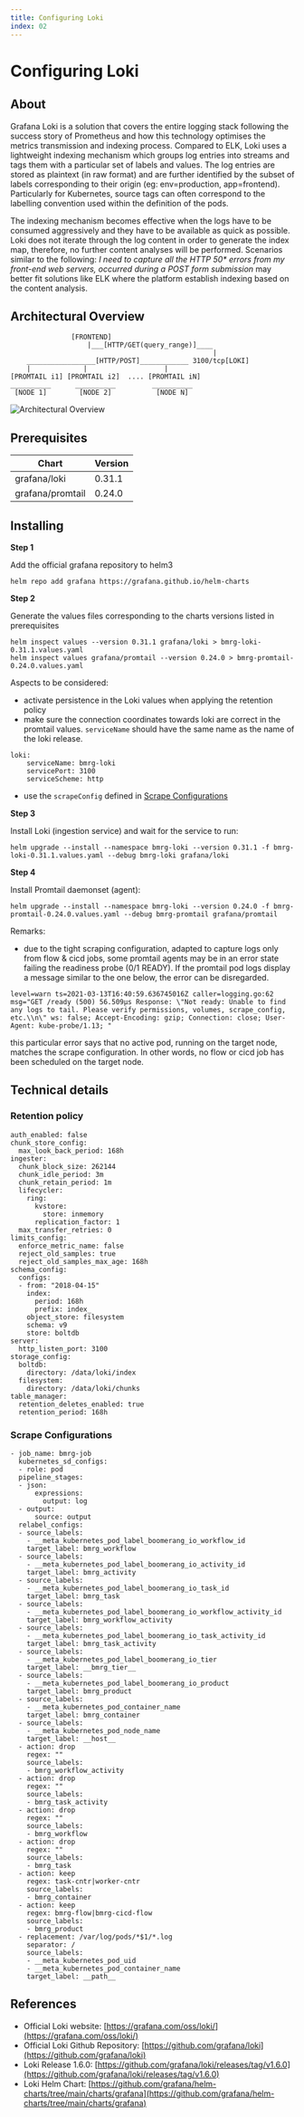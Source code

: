 ```yaml
---
title: Configuring Loki
index: 02
---
```

# Configuring Loki

## About
Grafana Loki is a solution that covers the entire logging stack following the success story of Prometheus and how this technology optimises the metrics transmission and indexing process. Compared to ELK, Loki uses a lightweight indexing mechanism which groups log entries into streams and tags them with a particular set of labels and values. The log entries are stored as plaintext (in raw format) and are further identified by the subset of labels corresponding to their origin (eg: env=production, app=frontend). Particularly for Kubernetes, source tags can often correspond to the labelling convention used within the definition of the pods.

The indexing mechanism becomes effective when the logs have to be consumed aggressively and they have to be available as quick as possible. Loki does not iterate through the log content in order to generate the index map, therefore, no further content analyses will be performed. Scenarios similar to the following: _I need to capture all the HTTP 50* errors from my front-end web servers, occurred during a POST form submission_ may better fit solutions like ELK where the platform establish indexing based on the content analysis.

## Architectural Overview
```
               [FRONTEND]
                   |___[HTTP/GET(query_range)]____
                                                  |
    _________________[HTTP/POST]____________ 3100/tcp[LOKI]
    |             |                   |
[PROMTAIL i1] [PROMTAIL i2]  .... [PROMTAIL iN]
__________      __________         __________
 [NODE 1]        [NODE 2]           [NODE N]
```
![Architectural Overview](./visuals/loki4bmrg.png)

## Prerequisites

|  Chart | Version  |
|---|---|
|grafana/loki  |  0.31.1 |
|grafana/promtail | 0.24.0   |


## Installing
**Step 1**

Add the official grafana repository to helm3
```
helm repo add grafana https://grafana.github.io/helm-charts
```

**Step 2**

Generate the values files corresponding to the charts versions listed in prerequisites
```
helm inspect values --version 0.31.1 grafana/loki > bmrg-loki-0.31.1.values.yaml
helm inspect values grafana/promtail --version 0.24.0 > bmrg-promtail-0.24.0.values.yaml
```

Aspects to be considered:
- activate persistence in the Loki values when applying the retention policy
- make sure the connection coordinates towards loki are correct in the promtail values. `serviceName` should have the same name as the name of the loki release.
```
loki:
    serviceName: bmrg-loki
    servicePort: 3100
    serviceScheme: http
```
- use the `scrapeConfig` defined in [Scrape Configurations](#scrape-configurations)


**Step 3**

Install Loki (ingestion service) and wait for the service to run:
```
helm upgrade --install --namespace bmrg-loki --version 0.31.1 -f bmrg-loki-0.31.1.values.yaml --debug bmrg-loki grafana/loki

```

**Step 4**

Install Promtail daemonset (agent):
```
helm upgrade --install --namespace bmrg-loki --version 0.24.0 -f bmrg-promtail-0.24.0.values.yaml --debug bmrg-promtail grafana/promtail
```

Remarks:
- due to the tight scraping configuration, adapted to capture logs only from flow & cicd jobs, some promtail agents may be in an error state failing the readiness probe (0/1 READY). If the promtail pod logs display a message similar to the one below, the error can be disregarded.
```
level=warn ts=2021-03-13T16:40:59.636745016Z caller=logging.go:62 msg="GET /ready (500) 56.509µs Response: \"Not ready: Unable to find any logs to tail. Please verify permissions, volumes, scrape_config, etc.\\n\" ws: false; Accept-Encoding: gzip; Connection: close; User-Agent: kube-probe/1.13; "
```

  this particular error says that no active pod, running on the target node, matches the scrape configuration. In other words, no flow or cicd job has been scheduled on the target node.

## Technical details

### Retention policy
```
auth_enabled: false
chunk_store_config:
  max_look_back_period: 168h
ingester:
  chunk_block_size: 262144
  chunk_idle_period: 3m
  chunk_retain_period: 1m
  lifecycler:
    ring:
      kvstore:
        store: inmemory
      replication_factor: 1
  max_transfer_retries: 0
limits_config:
  enforce_metric_name: false
  reject_old_samples: true
  reject_old_samples_max_age: 168h
schema_config:
  configs:
  - from: "2018-04-15"
    index:
      period: 168h
      prefix: index_
    object_store: filesystem
    schema: v9
    store: boltdb
server:
  http_listen_port: 3100
storage_config:
  boltdb:
    directory: /data/loki/index
  filesystem:
    directory: /data/loki/chunks
table_manager:
  retention_deletes_enabled: true
  retention_period: 168h
```
### Scrape Configurations
```
- job_name: bmrg-job
  kubernetes_sd_configs:
  - role: pod
  pipeline_stages:
  - json:
      expressions:
        output: log
  - output:
      source: output
  relabel_configs:
  - source_labels:
    - __meta_kubernetes_pod_label_boomerang_io_workflow_id
    target_label: bmrg_workflow
  - source_labels:
    - __meta_kubernetes_pod_label_boomerang_io_activity_id
    target_label: bmrg_activity
  - source_labels:
    - __meta_kubernetes_pod_label_boomerang_io_task_id
    target_label: bmrg_task
  - source_labels:
    - __meta_kubernetes_pod_label_boomerang_io_workflow_activity_id
    target_label: bmrg_workflow_activity
  - source_labels:
    - __meta_kubernetes_pod_label_boomerang_io_task_activity_id
    target_label: bmrg_task_activity
  - source_labels:
    - __meta_kubernetes_pod_label_boomerang_io_tier
    target_label: __bmrg_tier__
  - source_labels:
    - __meta_kubernetes_pod_label_boomerang_io_product
    target_label: bmrg_product
  - source_labels:
    - __meta_kubernetes_pod_container_name
    target_label: bmrg_container
  - source_labels:
    - __meta_kubernetes_pod_node_name
    target_label: __host__
  - action: drop
    regex: ""
    source_labels:
    - bmrg_workflow_activity
  - action: drop
    regex: ""
    source_labels:
    - bmrg_task_activity
  - action: drop
    regex: ""
    source_labels:
    - bmrg_workflow
  - action: drop
    regex: ""
    source_labels:
    - bmrg_task
  - action: keep
    regex: task-cntr|worker-cntr
    source_labels:
    - bmrg_container
  - action: keep
    regex: bmrg-flow|bmrg-cicd-flow
    source_labels:
    - bmrg_product
  - replacement: /var/log/pods/*$1/*.log
    separator: /
    source_labels:
    - __meta_kubernetes_pod_uid
    - __meta_kubernetes_pod_container_name
    target_label: __path__
```
## References
* Official Loki website: [https://grafana.com/oss/loki/](https://grafana.com/oss/loki/)
* Official Loki Github Repository: [https://github.com/grafana/loki](https://github.com/grafana/loki)
* Loki Release 1.6.0: [https://github.com/grafana/loki/releases/tag/v1.6.0](https://github.com/grafana/loki/releases/tag/v1.6.0)
* Loki Helm Chart: [https://github.com/grafana/helm-charts/tree/main/charts/grafana](https://github.com/grafana/helm-charts/tree/main/charts/grafana)
